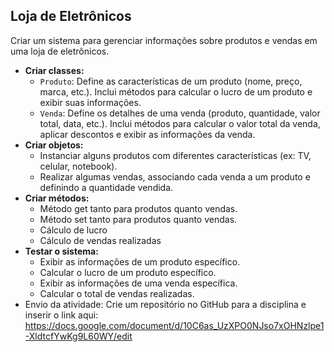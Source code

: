 ## Loja de Eletrônicos

Criar um sistema para gerenciar informações sobre produtos e vendas em uma loja de eletrônicos.

- **Criar classes:**
    - `Produto`: Define as características de um produto (nome, preço, marca, etc.). Inclui métodos para calcular o lucro de um produto e exibir suas informações.
    - `Venda`: Define os detalhes de uma venda (produto, quantidade, valor total, data, etc.). Inclui métodos para calcular o valor total da venda, aplicar descontos e exibir as informações da venda.
- **Criar objetos:**
    - Instanciar alguns produtos com diferentes características (ex: TV, celular, notebook).
    - Realizar algumas vendas, associando cada venda a um produto e definindo a quantidade vendida.
- **Criar métodos:**
    - Método get tanto para produtos quanto vendas.
    - Método set tanto para produtos quanto vendas.
    - Cálculo de lucro
    - Cálculo de vendas realizadas
- **Testar o sistema:**
    - Exibir as informações de um produto específico.
    - Calcular o lucro de um produto específico.
    - Exibir as informações de uma venda específica.
    - Calcular o total de vendas realizadas.
- Envio da atividade:
      Crie um repositório no GitHub para a disciplina e inserir o link aqui:
      https://docs.google.com/document/d/10C6as_UzXPO0NJso7xOHNzlpe1-XldtcfYwKg9L60WY/edit
